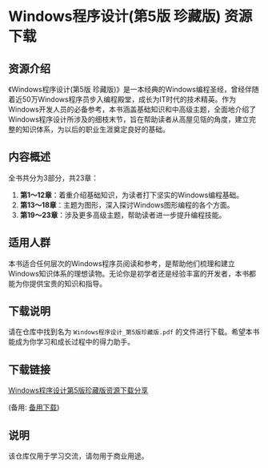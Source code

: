 # Windows程序设计(第5版 珍藏版) 资源下载

## 资源介绍

《Windows程序设计(第5版 珍藏版)》是一本经典的Windows编程圣经，曾经伴随着近50万Windows程序员步入编程殿堂，成长为IT时代的技术精英。作为Windows开发人员的必备参考，本书涵盖基础知识和中高级主题，全面地介绍了Windows程序设计所涉及的细枝末节，旨在帮助读者从高屋见瓴的角度，建立完整的知识体系，为以后的职业生涯奠定良好的基础。

## 内容概述

全书共分为3部分，共23章：

1. **第1～12章**：着重介绍基础知识，为读者打下坚实的Windows编程基础。
2. **第13～18章**：主题为图形，深入探讨Windows图形编程的各个方面。
3. **第19～23章**：涉及更多高级主题，帮助读者进一步提升编程技能。

## 适用人群

本书适合任何层次的Windows程序员阅读和参考，是帮助他们梳理和建立Windows知识体系的理想读物。无论你是初学者还是经验丰富的开发者，本书都能为你提供宝贵的知识和指导。

## 下载说明

请在仓库中找到名为 `Windows程序设计_第5版珍藏版.pdf` 的文件进行下载。希望本书能成为你学习和成长过程中的得力助手。

## 下载链接
[Windows程序设计第5版珍藏版资源下载分享](https://pan.quark.cn/s/293b9befe995) 

(备用: [备用下载](https://pan.baidu.com/s/1TQSwUcSozbgExb6nG767VQ?pwd=1234))

## 说明

该仓库仅用于学习交流，请勿用于商业用途。
